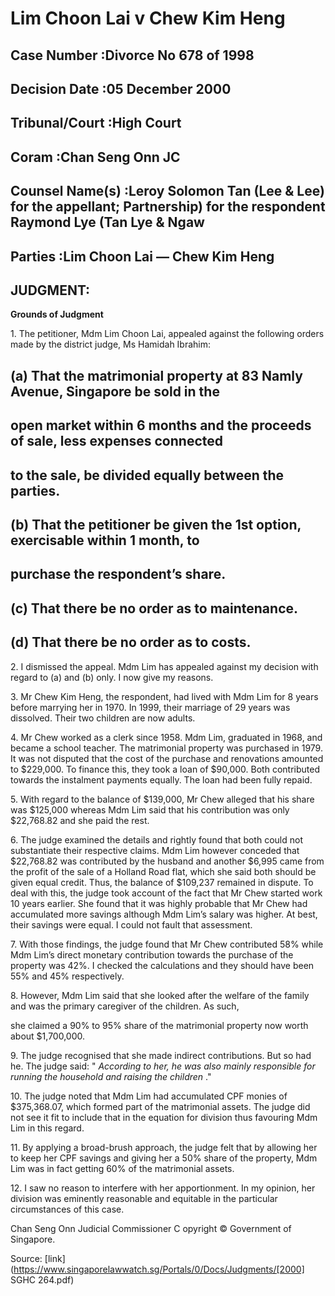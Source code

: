 # Lim Choon Lai v Chew Kim Heng 



## Case Number :Divorce No 678 of 1998 

## Decision Date :05 December 2000 

## Tribunal/Court :High Court 

## Coram :Chan Seng Onn JC 

## Counsel Name(s) :Leroy Solomon Tan (Lee & Lee) for the appellant; Partnership) for the respondent Raymond Lye (Tan Lye & Ngaw 

## Parties :Lim Choon Lai — Chew Kim Heng 

## JUDGMENT: 

**Grounds of Judgment** 

1\. The petitioner, Mdm Lim Choon Lai, appealed against the following orders made by the district judge, Ms Hamidah Ibrahim: 

## (a) That the matrimonial property at 83 Namly Avenue, Singapore be sold in the 

## open market within 6 months and the proceeds of sale, less expenses connected 

## to the sale, be divided equally between the parties. 

## (b) That the petitioner be given the 1st option, exercisable within 1 month, to 

## purchase the respondent’s share. 

## (c) That there be no order as to maintenance. 

## (d) That there be no order as to costs. 

2\. I dismissed the appeal. Mdm Lim has appealed against my decision with regard to (a) and (b) only. I now give my reasons. 

3\. Mr Chew Kim Heng, the respondent, had lived with Mdm Lim for 8 years before marrying her in 1970. In 1999, their marriage of 29 years was dissolved. Their two children are now adults. 

4\. Mr Chew worked as a clerk since 1958. Mdm Lim, graduated in 1968, and became a school teacher. The matrimonial property was purchased in 1979. It was not disputed that the cost of the purchase and renovations amounted to $229,000. To finance this, they took a loan of $90,000. Both contributed towards the instalment payments equally. The loan had been fully repaid. 

5\. With regard to the balance of $139,000, Mr Chew alleged that his share was $125,000 whereas Mdm Lim said that his contribution was only $22,768.82 and she paid the rest. 

6\. The judge examined the details and rightly found that both could not substantiate their respective claims. Mdm Lim however conceded that $22,768.82 was contributed by the husband and another $6,995 came from the profit of the sale of a Holland Road flat, which she said both should be given equal credit. Thus, the balance of $109,237 remained in dispute. To deal with this, the judge took account of the fact that Mr Chew started work 10 years earlier. She found that it was highly probable that Mr Chew had accumulated more savings although Mdm Lim’s salary was higher. At best, their savings were equal. I could not fault that assessment. 

7\. With those findings, the judge found that Mr Chew contributed 58% while Mdm Lim’s direct monetary contribution towards the purchase of the property was 42%. I checked the calculations and they should have been 55% and 45% respectively. 

8\. However, Mdm Lim said that she looked after the welfare of the family and was the primary caregiver of the children. As such, 


she claimed a 90% to 95% share of the matrimonial property now worth about $1,700,000. 

9\. The judge recognised that she made indirect contributions. But so had he. The judge said: " _According to her, he was also mainly responsible for running the household and raising the children_ ." 

10\. The judge noted that Mdm Lim had accumulated CPF monies of $375,368.07, which formed part of the matrimonial assets. The judge did not see it fit to include that in the equation for division thus favouring Mdm Lim in this regard. 

11\. By applying a broad-brush approach, the judge felt that by allowing her to keep her CPF savings and giving her a 50% share of the property, Mdm Lim was in fact getting 60% of the matrimonial assets. 

12\. I saw no reason to interfere with her apportionment. In my opinion, her division was eminently reasonable and equitable in the particular circumstances of this case. 

Chan Seng Onn Judicial Commissioner C opyright © Government of Singapore. 


Source: [link](https://www.singaporelawwatch.sg/Portals/0/Docs/Judgments/[2000] SGHC 264.pdf)
